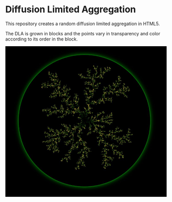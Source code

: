 # Diffusion Limited Aggregation

This repository creates a random diffusion limited aggregation in HTML5.

The DLA is grown in blocks and the points vary in transparency and color according to its order in the block.

![DLA](image/DLA-1.jpg)